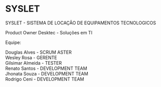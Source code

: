 SYSLET
======

SYSLET - SISTEMA DE LOCAÇÂO DE EQUIPAMENTOS TECNOLOGICOS


Product Owner Desktec - Soluções em TI

Equipe:

Douglas Alves - SCRUM ASTER<br>
Wesley Rosa - GERENTE <br>
Gilsimar Almeida - TESTER <br>
Renato Santos - DEVELOPMENT TEAM <br>
Jhonata Souza - DEVELOPMENT TEAM <br>
Rodrigo Ceni - DEVELOPMENT TEAM <br>

